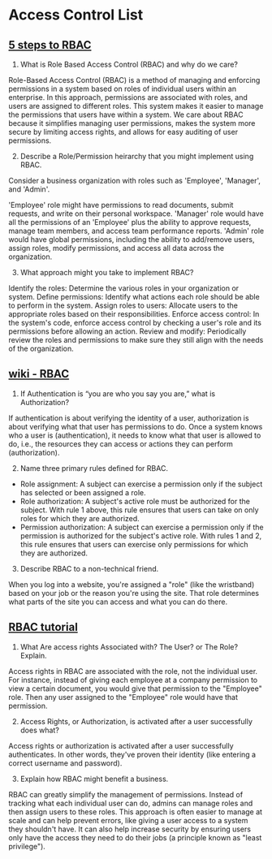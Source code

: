 # Access Control List

## [5 steps to RBAC](https://www.csoonline.com/article/3060780/security/5-steps-to-simple-role-based-access-control.html)

1. What is Role Based Access Control (RBAC) and why do we care?

Role-Based Access Control (RBAC) is a method of managing and enforcing permissions in a system based on roles of individual users within an enterprise. In this approach, permissions are associated with roles, and users are assigned to different roles. This system makes it easier to manage the permissions that users have within a system. We care about RBAC because it simplifies managing user permissions, makes the system more secure by limiting access rights, and allows for easy auditing of user permissions.

2. Describe a Role/Permission heirarchy that you might implement using RBAC.

Consider a business organization with roles such as 'Employee', 'Manager', and 'Admin'.

'Employee' role might have permissions to read documents, submit requests, and write on their personal workspace.
'Manager' role would have all the permissions of an 'Employee' plus the ability to approve requests, manage team members, and access team performance reports.
'Admin' role would have global permissions, including the ability to add/remove users, assign roles, modify permissions, and access all data across the organization.

3. What approach might you take to implement RBAC?

Identify the roles: Determine the various roles in your organization or system.
Define permissions: Identify what actions each role should be able to perform in the system.
Assign roles to users: Allocate users to the appropriate roles based on their responsibilities.
Enforce access control: In the system's code, enforce access control by checking a user's role and its permissions before allowing an action.
Review and modify: Periodically review the roles and permissions to make sure they still align with the needs of the organization.


## [wiki - RBAC](https://en.wikipedia.org/wiki/Role-based_access_control)

1. If Authentication is “you are who you say you are,” what is Authorization?

If authentication is about verifying the identity of a user, authorization is about verifying what that user has permissions to do. Once a system knows who a user is (authentication), it needs to know what that user is allowed to do, i.e., the resources they can access or actions they can perform (authorization).

2. Name three primary rules defined for RBAC.

- Role assignment: A subject can exercise a permission only if the subject has selected or been assigned a role.
- Role authorization: A subject's active role must be authorized for the subject. With rule 1 above, this rule ensures that users can take on only roles for which they are authorized.
- Permission authorization: A subject can exercise a permission only if the permission is authorized for the subject's active role. With rules 1 and 2, this rule ensures that users can exercise only permissions for which they are authorized.

3. Describe RBAC to a non-technical friend.

When you log into a website, you're assigned a "role" (like the wristband) based on your job or the reason you're using the site. That role determines what parts of the site you can access and what you can do there.


## [RBAC tutorial](https://www.youtube.com/watch?v=C4NP8Eon3cA)

1. What Are access rights Associated with? The User? or The Role? Explain.

Access rights in RBAC are associated with the role, not the individual user. For instance, instead of giving each employee at a company permission to view a certain document, you would give that permission to the "Employee" role. Then any user assigned to the "Employee" role would have that permission.

2. Access Rights, or Authorization, is activated after a user successfully does what?

Access rights or authorization is activated after a user successfully authenticates. In other words, they've proven their identity (like entering a correct username and password).

3. Explain how RBAC might benefit a business.

RBAC can greatly simplify the management of permissions. Instead of tracking what each individual user can do, admins can manage roles and then assign users to these roles. This approach is often easier to manage at scale and can help prevent errors, like giving a user access to a system they shouldn't have. It can also help increase security by ensuring users only have the access they need to do their jobs (a principle known as "least privilege").